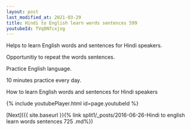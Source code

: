 ```yaml
---
layout: post
last_modified_at: 2021-03-29
title: Hindi to English learn words sentences 599 
youtubeId: TVq8Nfcxjsg
---
```

 
 
Helps to learn English words and sentences for Hindi speakers.

Opportunitiy to repeat the words sentences. 

Practice English language. 
 
10 minutes practice every day. 
 
How to learn English words and sentences for Hindi speakers 
 
{% include youtubePlayer.html id=page.youtubeId %}
 
 
[Next]({{ site.baseurl }}{% link  split1/_posts/2016-06-26-Hindi to english learn words sentences 725 .md%})
 
